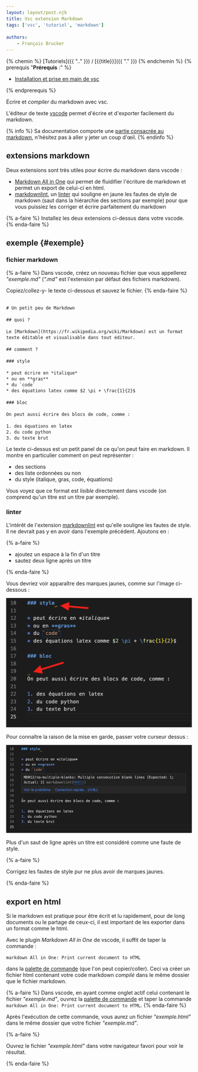 ```yaml
---
layout: layout/post.njk 
title: Vsc extension Markdown
tags: ['vsc', 'tutoriel', 'markdown']

authors: 
    - François Brucker
---
```


{% chemin %}
[Tutoriels]({{ ".." }}) / [{{title}}]({{ "." }})
{% endchemin %}
{% prerequis "**Prérequis** :" %}

* [Installation et prise en main de vsc](../vsc-installation-et-prise-en-main)

{% endprerequis %}

<!-- début résumé -->

Écrire et *compiler* du markdown avec vsc.

<!-- fin résumé -->

L'éditeur de texte [vscode](https://code.visualstudio.com/) permet d'écrire et d'exporter facilement du markdown.

{% info %}
Sa documentation comporte une [partie consacrée au markdown](https://code.visualstudio.com/docs/languages/markdown), n'hésitez pas à aller y jeter un coup d'œil.
{% endinfo %}

## extensions markdown

Deux extensions sont très utiles pour écrire du markdown dans vscode :

* [Markdown All in One](https://marketplace.visualstudio.com/items?itemName=yzhang.markdown-all-in-one) qui permet de fluidifier l'écriture de markdown et permet un export de celui-ci en html.
* [markdownlint](https://marketplace.visualstudio.com/items?itemName=DavidAnson.vscode-markdownlint), un [linter](https://mindsers.blog/fr/post/linting-good-practices/) qui souligne en jaune les fautes de style de markdown (saut dans la hiérarchie des sections par exemple) pour que vous puissiez les corriger et écrire parfaitement du markdown

{% a-faire %}
Installez les deux extensions ci-dessus dans votre vscode.
{% enda-faire %}

## exemple {#exemple}

### fichier markdown

{% a-faire %}
Dans vscode, créez un nouveau fichier que vous appellerez *"exemple.md"* (*".md"* est l'extension par défaut des fichiers markdown).

Copiez/collez-y- le texte ci-dessous et sauvez le fichier.
{% enda-faire %}

```text

# Un petit peu de Markdown

## quoi ?

Le [Markdown](https://fr.wikipedia.org/wiki/Markdown) est un format texte éditable et visualisable dans tout éditeur.

## comment ?

### style

* peut écrire en *italique*
* ou en **gras**
* du `code`
* des équations latex comme $2 \pi + \frac{1}{2}$

### bloc

On peut aussi écrire des blocs de code, comme :

1. des équations en latex
2. du code python
3. du texte brut

```

Le texte ci-dessus est un petit panel de ce qu'on peut faire en markdown. Il montre en particulier comment on peut représenter :

* des sections
* des liste ordonnées ou non
* du style (italique, gras, code, équations)

Vous voyez que ce format est *lisible* directement dans vscode (on comprend qu'un titre est un titre par exemple).

### linter

L'intérêt de l'extension [markdownlint](https://marketplace.visualstudio.com/items?itemName=DavidAnson.vscode-markdownlint) est qu'elle souligne les fautes de style. Il ne devrait pas y en avoir dans l'exemple précédent. Ajoutons en :

{% a-faire %}

* ajoutez un espace à la fin d'un titre
* sautez deux ligne après un titre

{% enda-faire %}

Vous devriez voir apparaître des marques jaunes, comme sur l'image ci-dessous :

![marques jaunes](marques-jaunes.png)

Pour connaître la raison de la mise en garde, passer votre curseur dessus :

![curseur sur une marque jaune](curseur-marques-jaunes.png)

Plus d'un saut de ligne après un titre est considéré comme une faute de style.

{% a-faire %}

Corrigez les fautes de style pur ne plus avoir de marques jaunes.

{% enda-faire %}

## export en html

Si le markdown est pratique pour être écrit et lu rapidement, pour de long documents ou le partage de ceux-ci, il est important de les exporter dans un format comme le html.

Avec le plugin *Markdown All in One* de vscode, il suffit de taper la commande :

```text
markdown All in One: Print current document to HTML
```

dans la [palette de commande](../vsc-installation-et-prise-en-main#palette-de-commande) (que l'on peut copier/coller). Ceci va créer un fichier html contenant votre code markdown *compilé* dans le même dossier que le fichier markdown.

{% a-faire %}
Dans vscode, en ayant comme onglet actif celui contenant le fichier *"exemple.md"*, ouvrez la [palette de commande](../vsc-installation-et-prise-en-main#palette-de-commande) et taper la commande `markdown All in One: Print current document to HTML`.
{% enda-faire %}

Après l'exécution de cette commande, vous aurez un fichier *"exemple.html"* dans le même dossier que votre fichier *"exemple.md"*.

{% a-faire %}

Ouvrez le fichier *"exemple.html"* dans votre navigateur favori pour voir le résultat.

{% enda-faire %}
